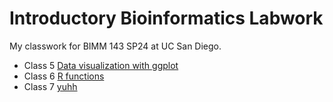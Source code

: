 # Introductory Bioinformatics Labwork
My classwork for BIMM 143 SP24 at UC San Diego.

- Class 5 [Data visualization with ggplot](https://github.com/bernicelozada/bimm143_github/blob/main/class%205/Class05.pdf)
- Class 6 [R functions](https://github.com/bernicelozada/bimm143_github/blob/main/Class%206/class6.pdf)
- Class 7 [yuhh](https://github.com/bernicelozada/bimm143_github/blob/main/Class7/Class7.pdf)
